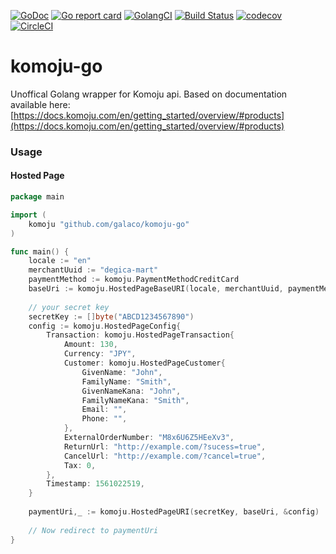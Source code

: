[![GoDoc](https://godoc.org/github.com/Galaco/komoju-go?status.svg)](https://godoc.org/github.com/Galaco/komoju-go)
[![Go report card](https://goreportcard.com/badge/github.com/galaco/komoju-go)](https://goreportcard.com/badge/github.com/galaco/komoju-go)
[![GolangCI](https://golangci.com/badges/github.com/galaco/komoju-go.svg)](https://golangci.com)
[![Build Status](https://travis-ci.com/Galaco/komoju-go.svg?branch=master)](https://travis-ci.com/Galaco/komoju-go)
[![codecov](https://codecov.io/gh/Galaco/komoju-go/branch/master/graph/badge.svg)](https://codecov.io/gh/Galaco/komoju-go)
[![CircleCI](https://circleci.com/gh/Galaco/komoju-go.svg?style=svg)](https://circleci.com/gh/Galaco/komoju-go)

# komoju-go
Unoffical Golang wrapper for Komoju api. Based on documentation available here: [https://docs.komoju.com/en/getting_started/overview/#products](https://docs.komoju.com/en/getting_started/overview/#products)


### Usage

#### Hosted Page
```go
package main

import (
	komoju "github.com/galaco/komoju-go"
)

func main() {
	locale := "en"
	merchantUuid := "degica-mart"
	paymentMethod := komoju.PaymentMethodCreditCard
	baseUri := komoju.HostedPageBaseURI(locale, merchantUuid, paymentMethod)
	
	// your secret key
	secretKey := []byte("ABCD1234567890")
	config := komoju.HostedPageConfig{
    	Transaction: komoju.HostedPageTransaction{
    		Amount: 130,
    		Currency: "JPY",
    		Customer: komoju.HostedPageCustomer{
    			GivenName: "John",
    			FamilyName: "Smith",
    			GivenNameKana: "John",
    			FamilyNameKana: "Smith",
    			Email: "",
    			Phone: "",
    		},
    		ExternalOrderNumber: "M8x6U6Z5HEeXv3",
    		ReturnUrl: "http://example.com/?sucess=true",
    		CancelUrl: "http://example.com/?cancel=true",
    		Tax: 0,
    	},
        Timestamp: 1561022519,
    }
	
	paymentUri,_ := komoju.HostedPageURI(secretKey, baseUri, &config)
	
	// Now redirect to paymentUri
}
```

